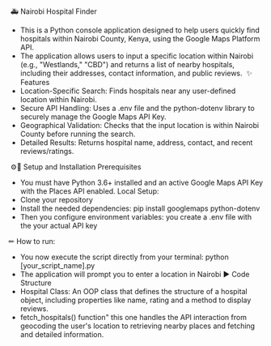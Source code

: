 ​  🚑 Nairobi Hospital Finder
- ​This is a Python console application designed to help users quickly find hospitals within Nairobi County, Kenya, using the Google Maps Platform API.
- ​The application allows users to input a specific location within Nairobi (e.g., "Westlands," "CBD") and returns a list of nearby hospitals, including their addresses, contact information, and public reviews.
​
✨ Features
- ​Location-Specific Search: Finds hospitals near any user-defined location within Nairobi.
- ​Secure API Handling: Uses a .env file and the python-dotenv library to securely manage the Google Maps API Key.
- ​Geographical Validation: Checks that the input location is within Nairobi County before running the search.
- ​Detailed Results: Returns hospital name, address, contact, and recent reviews/ratings.

​ ⚙🔧 Setup and Installation
​Prerequisites
- ​You must have Python 3.6+ installed and an active Google Maps API Key with the Places API enabled.
 ​Local Setup:
- Clone your repository
- Install the needed dependencies: pip install googlemaps python-dotenv
- Then you configure environment variables: you create a .env file with the your actual API key

✏ How to run:
  - You now execute the script directly from your terminal: python [your_script_name].py
  - The application will prompt you to enter a location in Nairobi
    ▶ Code Structure
- Hospital Class: An OOP class that defines the structure of a hospital object, including properties like name, rating and a method to display reviews.
-  fetch_hospitals() function" this one handles the API interaction from geocoding the user's location to retrieving nearby places and fetching and detailed information.
